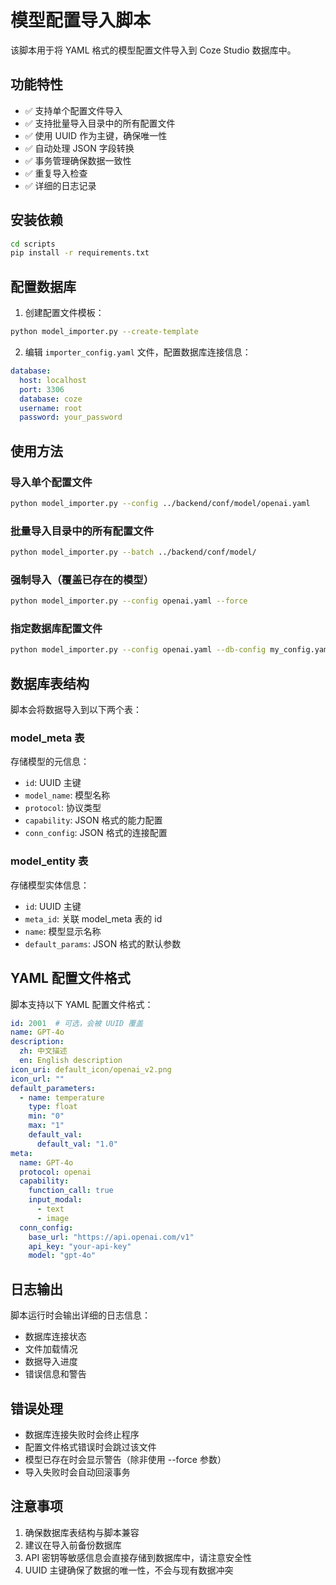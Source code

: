 # 模型配置导入脚本

该脚本用于将 YAML 格式的模型配置文件导入到 Coze Studio 数据库中。

## 功能特性

- ✅ 支持单个配置文件导入
- ✅ 支持批量导入目录中的所有配置文件
- ✅ 使用 UUID 作为主键，确保唯一性
- ✅ 自动处理 JSON 字段转换
- ✅ 事务管理确保数据一致性
- ✅ 重复导入检查
- ✅ 详细的日志记录

## 安装依赖

```bash
cd scripts
pip install -r requirements.txt
```

## 配置数据库

1. 创建配置文件模板：
```bash
python model_importer.py --create-template
```

2. 编辑 `importer_config.yaml` 文件，配置数据库连接信息：
```yaml
database:
  host: localhost
  port: 3306
  database: coze
  username: root
  password: your_password
```

## 使用方法

### 导入单个配置文件
```bash
python model_importer.py --config ../backend/conf/model/openai.yaml
```

### 批量导入目录中的所有配置文件
```bash
python model_importer.py --batch ../backend/conf/model/
```

### 强制导入（覆盖已存在的模型）
```bash
python model_importer.py --config openai.yaml --force
```

### 指定数据库配置文件
```bash
python model_importer.py --config openai.yaml --db-config my_config.yaml
```

## 数据库表结构

脚本会将数据导入到以下两个表：

### model_meta 表
存储模型的元信息：
- `id`: UUID 主键
- `model_name`: 模型名称
- `protocol`: 协议类型
- `capability`: JSON 格式的能力配置
- `conn_config`: JSON 格式的连接配置

### model_entity 表
存储模型实体信息：
- `id`: UUID 主键
- `meta_id`: 关联 model_meta 表的 id
- `name`: 模型显示名称
- `default_params`: JSON 格式的默认参数

## YAML 配置文件格式

脚本支持以下 YAML 配置文件格式：

```yaml
id: 2001  # 可选，会被 UUID 覆盖
name: GPT-4o
description:
  zh: 中文描述
  en: English description
icon_uri: default_icon/openai_v2.png
icon_url: ""
default_parameters:
  - name: temperature
    type: float
    min: "0"
    max: "1"
    default_val:
      default_val: "1.0"
meta:
  name: GPT-4o
  protocol: openai
  capability:
    function_call: true
    input_modal:
      - text
      - image
  conn_config:
    base_url: "https://api.openai.com/v1"
    api_key: "your-api-key"
    model: "gpt-4o"
```

## 日志输出

脚本运行时会输出详细的日志信息：
- 数据库连接状态
- 文件加载情况
- 数据导入进度
- 错误信息和警告

## 错误处理

- 数据库连接失败时会终止程序
- 配置文件格式错误时会跳过该文件
- 模型已存在时会显示警告（除非使用 --force 参数）
- 导入失败时会自动回滚事务

## 注意事项

1. 确保数据库表结构与脚本兼容
2. 建议在导入前备份数据库
3. API 密钥等敏感信息会直接存储到数据库中，请注意安全性
4. UUID 主键确保了数据的唯一性，不会与现有数据冲突